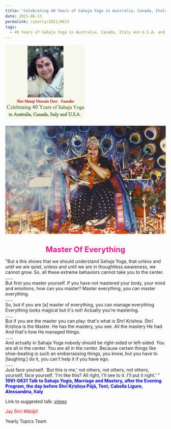 ```yaml
---
title: 'Celebrating 40 Years of Sahaja Yoga in Australia, Canada, Italy and U.S.A. and its Culture, Post 24'
date: 2021-06-13
permalink: /yearly/2021/0613
tags:
  - 40 Years of Sahaja Yoga in Australia, Canada, Italy and U.S.A. and its Culture
---
```


<div style="text-align: left"><img src="/images/Celebrating40YearsSahajaYoga.png" width="250" /></div><br>

<div style="text-align: center"><img src="/images/image716.png" /></div>

<br>
<p style="color:DeepPink; text-align:center">
<font size="+2"><b>Master Of Everything</b><br></font>
</p>

<p>
"But a this shows that we should understand Sahaja Yoga, that unless and until we are quiet, unless and until we are in thoughtless awareness, we cannot grow. So, all these extreme behaviors cannot take you to the center.<br>
......<br>
But first you master yourself. If you have not mastered your body, your mind and emotions, how can you master? Master everything, you can master everything.<br>
......<br>
So, but if you are [a] master of everything, you can manage everything. Everything looks magical but it's not! Actually you're mastering.<br>
......<br>
But if you are the master you can play:  that's what is Śhrī Kṛiṣhṇa. Śhrī Kṛiṣhṇa is the Master. He has the mastery, you see. All the mastery He had. And that's how He managed things.<br>
......<br>
And actually in Sahaja Yoga nobody should be right-sided or left-sided. You are all in the center. You are all in the center. Because certain things like shoe-beating is such an embarrassing things, you know, but you have to [laughing:] do it, you can't help it if you have ego.<br>
......<br>
Just face yourself. `But this is me,' not others, not others, not others, yourself, face yourself. 'I'm like this? All right, I'll see to it. I'll put it right.' "<br> 
<font color="blue"><b>1991-0831 Talk to Sahaja Yogis, Marriage and Mastery, after the Evening Program, the day before Śhrī Kṛiṣhṇa Pūjā, Tent, Cabella Ligure, Alessandria, Italy</b></font><br>
</p>

Link to suggested talk: <a href="https://vimeo.com/228445564"> vimeo</a>

<p style="color:red;">Jay Śhrī Mātājī!<br></p>

Yearly Topics Team